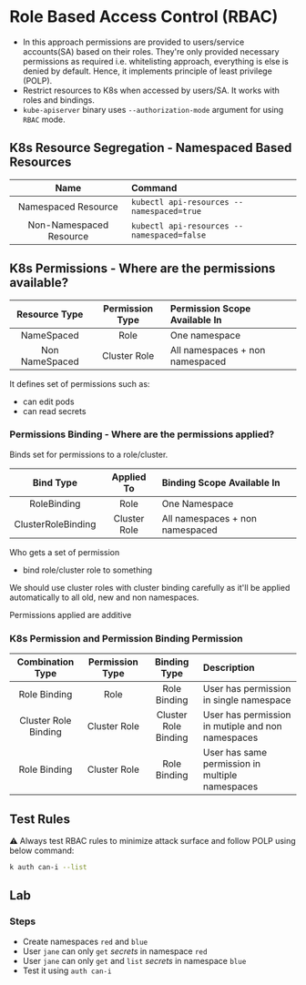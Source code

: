 # Role Based Access Control (RBAC)

* In this approach permissions are provided to users/service accounts(SA) based on their roles. They're only provided necessary permissions as required i.e. whitelisting approach, everything is else is denied by default. Hence, it implements principle of least privilege (POLP).
* Restrict resources to K8s when accessed by users/SA. It works with roles and bindings.
* `kube-apiserver` binary uses `--authorization-mode` argument for using `RBAC` mode.

## K8s Resource Segregation - Namespaced Based Resources

|Name|Command|
|:--:|:------|
|Namespaced Resource|`kubectl api-resources --namespaced=true`|
|Non-Namespaced Resource|`kubectl api-resources --namespaced=false`|

## K8s Permissions - Where are the permissions available?

|Resource Type|Permission Type|Permission Scope Available In|
|:-----------:|:-------------:|:----------------------------|
|NameSpaced|Role|One namespace|
|Non NameSpaced|Cluster Role|All namespaces + non namespaced|

It defines set of permissions such as:
* can edit pods
* can read secrets


### Permissions Binding - Where are the permissions applied?

Binds set for permissions to a role/cluster.

|Bind Type|Applied To|Binding Scope Available In|
|:-------:|:--------:|:-------------------------|
|RoleBinding|Role|One Namespace|
|ClusterRoleBinding|Cluster Role|All namespaces + non namespaced|

Who gets a set of permission
* bind role/cluster role to something

We should use cluster roles with cluster binding carefully as it'll be applied automatically to all old, new and non namespaces.

Permissions applied are additive

### K8s Permission and Permission Binding Permission

|Combination Type|Permission Type|Binding Type|Description|
|:--------------:|:-------------:|:----------:|:----------|
|Role Binding|Role|Role Binding|User has permission in single namespace|
|Cluster Role Binding|Cluster Role|Cluster Role Binding|User has permission in mutiple and non namespaces|
|Role Binding|Cluster Role| Role Binding|User has same permission in multiple namespaces|

## Test Rules

⚠️ Always test RBAC rules to minimize attack surface and follow POLP using below command:

```bash
k auth can-i --list
```

## Lab

### Steps

* Create namespaces `red` and `blue`
* User `jane` can only `get` *secrets* in namespace `red`
* User `jane` can only `get` and `list` *secrets* in namespace `blue`
* Test it using `auth can-i`


